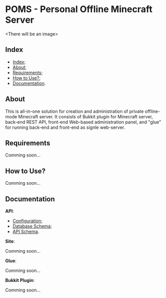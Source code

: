 # POMS - Personal Offline Minecraft Server

\<There will be an image>

## Index

- [Index](#index);
- [About](#about);
- [Requirements](#requirements);
- [How to Use?](#how-to-use);
- [Documentation](#documentation).

## About

This is all-in-one solution for creation and administration of private offline-mode Minecraft server.
It consists of Bukkit plugin for Minecraft server, back-end REST API, front-end Web-based administration
panel, and "glue" for running back-end and front-end as signle web-server.

## Requirements

Comming soon...

## How to Use?

Comming soon...

## Documentation

__API__:

- [Configuration](/api/docs/config.md);
- [Database Schema](/api/docs/db-schema.md);
- [API Schema](/api/docs/api-schema.md).

__Site__:

Comming soon...

__Glue__:

Comming soon...

__Bukkit Plugin__:

Comming soon...
